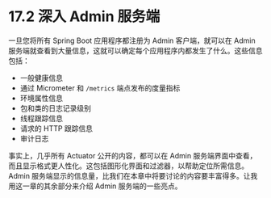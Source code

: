 # 17.2 深入 Admin 服务端

一旦您将所有 Spring Boot 应用程序都注册为 Admin 客户端，就可以在 Admin 服务端就查看到大量信息，这就可以确定每个应用程序内都发生了什么。这些信息包括：

* 一般健康信息
* 通过 Micrometer 和 `/metrics` 端点发布的度量指标
* 环境属性信息
* 包和类的日志记录级别
* 线程跟踪信息
* 请求的 HTTP 跟踪信息
* 审计日志

事实上，几乎所有 Actuator 公开的内容，都可以在 Admin 服务端界面中查看，而且显示格式更人性化。这包括图形化界面和过滤器，以帮助定位所需信息。Admin 服务端显示的信息量，比我们在本章中将要讨论的内容要丰富得多。让我用这一章的其余部分来介绍 Admin 服务端的一些亮点。